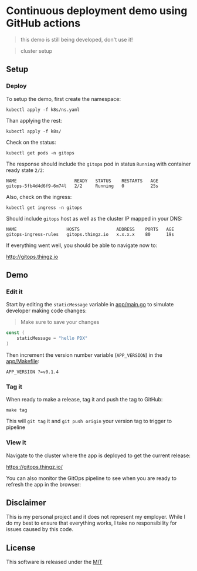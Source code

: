 # Continuous deployment demo using GitHub actions

> this demo is still being developed, don't use it!

> cluster setup 

## Setup 

### Deploy

To setup the demo, first create the namespace: 

```shell
kubectl apply -f k8s/ns.yaml
```

Than applying the rest:

```shell
kubectl apply -f k8s/
```

Check on the status: 

```shell
kubectl get pods -n gitops
```

The response should include the `gitops` pod in status `Running` with container ready state `2/2`:

```shell
NAME                      READY   STATUS    RESTARTS   AGE
gitops-5fb4d4d6f9-6m74l   2/2     Running   0          25s
```

Also, check on the ingress: 

```shell
kubectl get ingress -n gitops
```

Should include `gitops` host as well as the cluster IP mapped in your DNS:

```shell
NAME                   HOSTS              ADDRESS    PORTS   AGE
gitops-ingress-rules   gitops.thingz.io   x.x.x.x    80      19s
```

If everything went well, you should be able to navigate now to: 

http://gitops.thingz.io

## Demo 

### Edit it

Start by editing the `staticMessage` variable in [app/main.go](app/main.go) to simulate developer making code changes:

> Make sure to save your changes

```go
const (
	staticMessage = "hello PDX"
)
```

Then increment the version number variable (`APP_VERSION`) in the [app/Makefile](app/Makefile):

```shell
APP_VERSION ?=v0.1.4
```

### Tag it

When ready to make a release, tag it and push the tag to GitHub:

```shell
make tag
```

This will `git tag` it and `git push origin` your version tag to trigger to pipeline

### View it

Navigate to the cluster where the app is deployed to get the current release:

https://gitops.thingz.io/

You can also monitor the GitOps pipeline to see when you are ready to refresh the app in the browser:


## Disclaimer

This is my personal project and it does not represent my employer. While I do my best to ensure that everything works, I take no responsibility for issues caused by this code.

## License

This software is released under the [MIT](../LICENSE)
